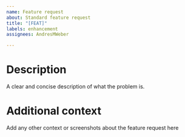 ```yaml
---
name: Feature request
about: Standard feature request
title: "[FEAT]"
labels: enhancement
assignees: AndresMWeber

---
```


# Description
A clear and concise description of what the problem is.

# Additional context
Add any other context or screenshots about the feature request here
